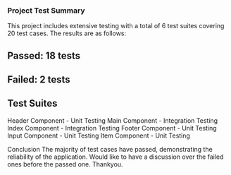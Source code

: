 ### Project Test Summary
This project includes extensive testing with a total of 6 test suites covering 20 test cases. The results are as follows:

## Passed: 18 tests
## Failed: 2 tests

## Test Suites
Header Component - Unit Testing
Main Component   - Integration Testing
Index Component  - Integration Testing
Footer Component - Unit Testing
Input Component  - Unit Testing
Item Component   - Unit Testing

Conclusion
The majority of test cases have passed, demonstrating the reliability of the application. Would like to have a discussion over the failed ones before the passed one.
Thankyou.
